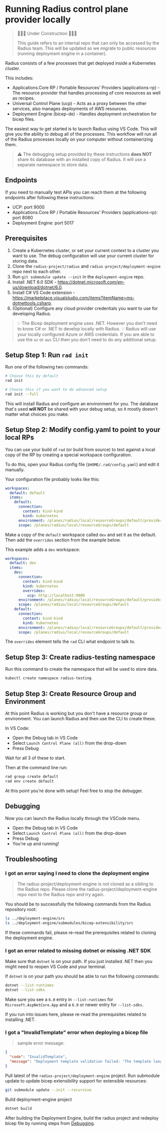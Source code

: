 # Running Radius control plane provider locally

> 🚧🚧🚧 Under Construction 🚧🚧🚧
>
> This guide refers to an internal repo that can only be accessed by the Radius team. This will be updated as we migrate to public resources (running deployment engine in a container).

Radius consists of a few processes that get deployed inside a Kubernetes cluster.

 This includes:

- Applications.Core RP / Portable Resources' Providers (applications-rp) - The resource provider that handles processing of core resources as well as recipes.
- Universal Control Plane (ucp) - Acts as a proxy between the other services, also manages deployments of AWS resources.
- Deployment Engine (bicep-de) - Handles deployment orchestration for bicep files.

The easiest way to get started is to launch Radius using VS Code. This will give you the ability to debug all of the processes. This workflow will run all of the Radius processes locally on your computer without containerizing them.

> ⚠️ The debugging setup provided by these instructions **does NOT** share its database with an installed copy of Radius. It will use a separate namespace to store data.

## Endpoints

If you need to manually test APIs you can reach them at the following endpoints after following these instructions:

- UCP: port 9000
- Applications.Core RP / Portable Resources' Providers (applications-rp): port 8080
- Deployment Engine: port 5017

## Prerequisites

1. Create a Kubernetes cluster, or set your current context to a cluster you want to use. The debug configuration will use your current cluster for storing data.
2. Clone the `radius-project/radius` and `radius-project/deployment-engine` repo next to each other.
3. Run `git submodule update --init` in the `deployment-engine` repo.
4. Install .NET 6.0 SDK - <https://dotnet.microsoft.com/en-us/download/dotnet/6.0>.
5. Install C# VS Code extension - <https://marketplace.visualstudio.com/items?itemName=ms-dotnettools.csharp>.
6. (Optional) Configure any cloud provider credentials you want to use for developing Radius.
  
> 💡 The Bicep deployment engine uses .NET. However you don't need to know C# or .NET to develop locally with Radius.
> 💡 Radius will use your locally configured Azure or AWS credentials. If you are able to use the `az` or `aws` CLI then you don't need to do any additional setup.

## Setup Step 1: Run `rad init`

Run one of the following two commands:

```sh
# Choose this by default
rad init

# Choose this if you want to do advanced setup
rad init --full
```

This will install Radius and configure an environment for you. The database that's used **will NOT** be shared with your debug setup, so it mostly doesn't matter what choices you make.


## Setup Step 2: Modify config.yaml to point to your local RPs

You can use your build of `rad` (or build from source) to test against a local copy of the RP by creating a special workspace configuration.

To do this, open your Radius config file (`$HOME/.rad/config.yaml`) and edit it manually.

Your configuration file probably looks like this:

```yaml
workspaces:
  default: default
  items:
    default:
      connection:
        context: kind-kind
        kind: kubernetes
      environment: /planes/radius/local/resourceGroups/default/providers/Applications.Core/environments/default
      scope: /planes/radius/local/resourceGroups/default
```

Make a copy of the `default` workspace called `dev` and set it as the default. Then add the `overrides` section from the example below. 

 This example adds a `dev` workspace:

```yaml
workspaces:
  default: dev
  items:
    dev:
      connection:
        context: kind-kind
        kind: kubernetes
        overrides:
          ucp: http://localhost:9000
      environment: /planes/radius/local/resourceGroups/default/providers/Applications.Core/environments/default
      scope: /planes/radius/local/resourceGroups/default
    default:
      connection:
        context: kind-kind
        kind: kubernetes
      environment: /planes/radius/local/resourceGroups/default/providers/Applications.Core/environments/default
      scope: /planes/radius/local/resourceGroups/default
```

The `overrides` element tells the `rad` CLI what endpoint to talk to.

## Setup Step 3: Create radius-testing namespace

Run this command to create the namespace that will be used to store data.

```sh
kubectl create namespace radius-testing
```

## Setup Step 3: Create Resource Group and Environment

At this point Radius is working but you don't have a resource group or environment. You can launch Radius and then use the CLI to create these.

In VS Code:

- Open the Debug tab in VS Code
- Select `Launch Control Plane (all)` from the drop-down
- Press Debug

Wait for all 3 of these to start.

Then at the command line run:

```sh
rad group create default
rad env create default
```

At this point you're done with setup! Feel free to stop the debugger.

## Debugging

Now you can launch the Radius locally through the VSCode menu.

- Open the Debug tab in VS Code
- Select `Launch Control Plane (all)` from the drop-down
- Press Debug
- You're up and running!

## Troubleshooting

### I got an error saying I need to clone the deployment engine

> The radius-project/deployment-engine is not cloned as a sibling to the Radius repo. Please clone the radius-project/deployment-engine repo next to the Radius repo and try again.

You should be to successfully the following commands from the Radius repository root:

```sh
ls ../deployment-engine/src
ls ../deployment-engine/submodules/bicep-extensibility/src
```

If these commands fail, please re-read the prerequisites related to cloning the deployment engine.

### I got an error related to missing dotnet or missing .NET SDK

Make sure that `dotnet` is on your path. If you just installed .NET then you might need to reopen VS Code and your terminal.

If `dotnet` is on your path you should be able to run the following commands:

```sh
dotnet --list-runtimes
dotnet --list-sdks
```

Make sure you see a `6.0` entry in `--list-runtimes` for `Microsoft.AspNetCore.App` and a `6.0` or newer entry for `--list-sdks`.

If you run into issues here, please re-read the prerequisites related to installing .NET.

### I got a "InvalidTemplate" error when deploying a bicep file

> sample error message:
```json
{
  "code": "InvalidTemplate",
  "message": "Deployment template validation failed: 'The template language version '2.1-experimental' is not recognized.'.",
}
```

Pull latest of the `radius-project/deployment-engine` project.
Run submodule update to update bicep extensibility support for extensible resources:

```bash
git submodule update --init --recursive
```

Build deployment-engine project

```bash
dotnet build
```

After building the Deployment Engine, build the radius project and redeploy bicep file by running steps from [Debugging](#debugging).